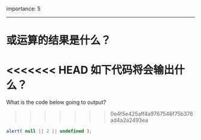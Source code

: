 importance: 5

---

# 或运算的结果是什么？

<<<<<<< HEAD
如下代码将会输出什么？
=======
What is the code below going to output?
>>>>>>> 0e4f5e425aff4a9767546f75b378ad4a2a2493ea

```js
alert( null || 2 || undefined );
```

